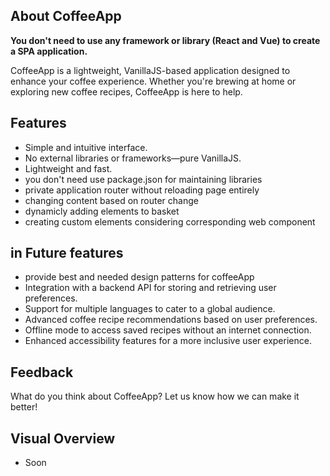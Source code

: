 ## About CoffeeApp

**You don't need to use any framework or library (React and Vue) to create a SPA application.**

CoffeeApp is a lightweight, VanillaJS-based application designed to enhance your coffee experience. Whether you're brewing at home or exploring new coffee recipes, CoffeeApp is here to help.

## Features

- Simple and intuitive interface.
- No external libraries or frameworks—pure VanillaJS.
- Lightweight and fast.
- you don't need use package.json for maintaining libraries
- private application router without reloading page entirely
- changing content based on router change
- dynamicly adding elements to basket
- creating custom elements considering corresponding web component

## in Future features

- provide best and needed design patterns for coffeeApp
- Integration with a backend API for storing and retrieving user preferences.
- Support for multiple languages to cater to a global audience.
- Advanced coffee recipe recommendations based on user preferences.
- Offline mode to access saved recipes without an internet connection.
- Enhanced accessibility features for a more inclusive user experience.

## Feedback

What do you think about CoffeeApp? Let us know how we can make it better!

## Visual Overview

- Soon

